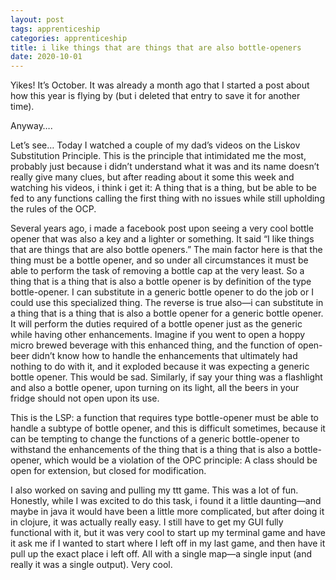 ```yaml
---
layout: post 
tags: apprenticeship
categories: apprenticeship
title: i like things that are things that are also bottle-openers
date: 2020-10-01
---
```


Yikes!  It’s October.  It was already a month ago that I started a post about how this year is flying by (but i deleted that entry to save it for another time).

Anyway…. 

Let’s see…  Today I watched a couple of my dad’s videos on the Liskov Substitution Principle.  This is the principle that intimidated me the most, probably just because i didn’t understand what it was and its name doesn’t really give many clues, but after reading about it some this week and watching his videos, i think i get it:  A thing that is a thing, but be able to be fed to any functions calling the first thing with no issues while still upholding the rules of the OCP.

Several years ago, i made a facebook post upon seeing a very cool bottle opener that was also a key and a lighter or something.  It said “I like things that are things that are also bottle openers.”  The main factor here is that the thing must be a bottle opener, and so under all circumstances it must be able to perform the task of removing a bottle cap at the very least.  So a thing that is a thing that is also a bottle opener is by definition of the type bottle-opener.  I can substitute in a generic bottle opener to do the job or I could use this specialized thing.  The reverse is true also—i can substitute in a thing that is a thing that is also a bottle opener for a generic bottle opener.  It will perform the duties required of a bottle opener just as the generic while having other enhancements.  Imagine if you went to open a hoppy micro brewed beverage with this enhanced thing, and the function of open-beer didn’t know how to handle the enhancements that ultimately had nothing to do with it, and it exploded because it was expecting a generic bottle opener.  This would be sad.  Similarly, if say your thing was a flashlight and also a bottle opener, upon turning on its light, all the beers in your fridge should not open upon its use.  

This is the LSP: a function that requires type bottle-opener must be able to handle a subtype of bottle opener, and this is difficult sometimes, because it can be tempting to change the functions of a generic bottle-opener to withstand the enhancements of the thing that is a thing that is also a bottle-opener, which would be a violation of the OPC principle: A class should be open for extension, but closed for modification.  

I also worked on saving and pulling my ttt game.  This was a lot of fun.  Honestly, while I was excited to do this task, i found it a little daunting—and maybe in java it would have been a little more complicated, but after doing it in clojure, it was actually really easy.  I still have to get my GUI fully functional with it, but it was very cool to start up my terminal game and have it ask me if I wanted to start where I left off in my last game, and then have it pull up the exact place i left off.  All with a single map—a single input (and really it was a single output).  Very cool.  


